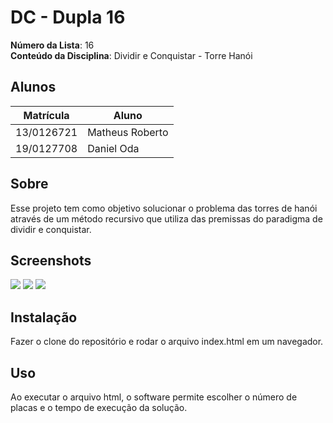 # DC - Dupla 16

**Número da Lista**: 16<br>
**Conteúdo da Disciplina**: Dividir e Conquistar - Torre Hanói<br>

## Alunos
|Matrícula | Aluno |
| -- | -- |
| 13/0126721  | Matheus Roberto |
| 19/0127708  |  Daniel Oda |

## Sobre 

Esse projeto tem como objetivo solucionar o problema das torres de hanói através de um método recursivo que utiliza das premissas do paradigma de dividir e conquistar.

## Screenshots
![](https://i.ibb.co/BrCqS4S/Screenshot-127.png)
![](https://i.ibb.co/J3RxmD6/Screenshot-125.png)
![](https://i.ibb.co/Nm09LGp/Screenshot-126.png)

## Instalação 
Fazer o clone do repositório e rodar o arquivo index.html em um navegador.

## Uso 
Ao executar o arquivo html, o software permite escolher o número de placas e o tempo de execução da solução.




